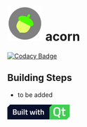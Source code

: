 # ![acorn](android-sources/res/drawable/icon.png) acorn

[![Codacy Badge](https://api.codacy.com/project/badge/Grade/e0c5aa410def431492939be1699b67f7)](https://www.codacy.com/app/DrKaoliN/acorn?utm_source=github.com&amp;utm_medium=referral&amp;utm_content=achieveaholic/acorn&amp;utm_campaign=Badge_Grade)

## Building Steps

* to be added

![built-with-qt](resources/images/Built_with_Qt.png)
